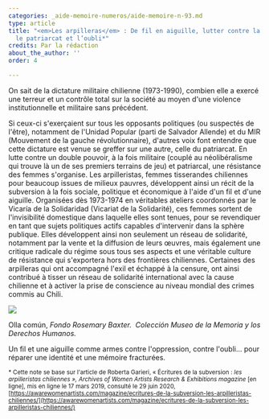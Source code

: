 ```yaml
---
categories: _aide-memoire-numeros/aide-memoire-n-93.md
type: article
title: "<em>Les arpilleras</em> : De fil en aiguille, lutter contre la dictature,
  le patriarcat et l’oubli*"
credits: Par la rédaction
about_the_author: ''
order: 4

---
```

On sait de la dictature militaire chilienne (1973-1990), combien elle a exercé une terreur et un contrôle total sur la société au moyen d'une violence institutionnelle et militaire sans précédent.

Si ceux-ci s'exerçaient sur tous les opposants politiques (ou suspectés de l'être), notamment de l'Unidad Popular (parti de Salvador Allende) et du MIR (Mouvement de la gauche révolutionnaire), d'autres voix font entendre que cette dictature est venue se greffer sur une autre, celle du patriarcat. En lutte contre un double pouvoir, à la fois militaire (couplé au néolibéralisme qui trouve là un de ses premiers terrains de jeu) et patriarcal, une résistance des femmes s'organise. Les arpilleristas, femmes tisserandes chiliennes pour beaucoup issues de milieux pauvres, développent ainsi un récit de la subversion à la fois sociale, politique et économique à l'aide d'un fil et d'une aiguille. Organisées dès 1973-1974 en véritables ateliers coordonnés par le Vicaría de la Solidaridad (Vicariat de la Solidarité), ces femmes sortent de l'invisibilité domestique dans laquelle elles sont tenues, pour se revendiquer en tant que sujets politiques actifs capables d'intervenir dans la sphère publique. Elles développent ainsi non seulement un réseau de solidarité, notamment par la vente et la diffusion de leurs œuvres, mais également une critique radicale du régime sous tous ses aspects et une véritable culture de résistance qui s'exportera hors des frontières chiliennes. Certaines des arpilleras qui ont accompagné l'exil et échappé à la censure, ont ainsi contribué à tisser un réseau de solidarité international avec la cause chilienne et à activer la prise de conscience au niveau mondial des crimes commis au Chili.

![](https://www.territoires-memoire.be/assets/uploads/p-2_ollacomun.jpg)

<span class="img-copyright">Olla común, _Fondo Rosemary Baxter.  Colección Museo de la Memoria y los Derechos Humanos._</span>

Un fil et une aiguille comme armes contre l'oppression, contre l'oubli... pour réparer une identité et une mémoire fracturées.

<small>\* Cette note se base sur l'article de Roberta Garieri, « Écritures de la subversion : _les arpilleristas chiliennes », Archives of Women Artists Research & Exhibitions magazine_ \[en ligne\], mis en ligne le 17 mars 2019, consulté le 29 juin 2020, [https://awarewomenartists.com/magazine/ecritures-de-la-subversion-les-arpilleristas-chiliennes/](https://awarewomenartists.com/magazine/ecritures-de-la-subversion-les-arpilleristas-chiliennes/)</small>